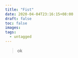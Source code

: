 ```yaml
---
title: "Fist"
date: 2020-04-04T23:16:15+08:00
draft: false
toc: false
images:
tags: 
  - untagged
---
```


> ok